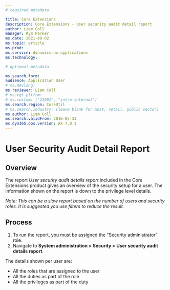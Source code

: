 ```yaml
---
# required metadata

title: Core Extensions
description: Core Extensions - User security audit detail report
author: Liam Coll
manager: Kym Parker
ms.date: 2021-08-02
ms.topic: article
ms.prod: 
ms.service: dynamics-ax-applications
ms.technology: 

# optional metadata

ms.search.form:  
audience: Application User
# ms.devlang: 
ms.reviewer: Liam Coll
# ms.tgt_pltfrm: 
# ms.custom: ["21901", "intro-internal"]
ms.search.region: CoreUtil
# ms.search.industry: [leave blank for most, retail, public sector]
ms.author: Liam Coll
ms.search.validFrom: 2016-05-31
ms.dyn365.ops.version: AX 7.0.1
---
```


# User Security Audit Detail Report
##	Overview
The report *User security audit details report* included in the Core Extensions product gives an overview of the security setup for a user. The information shown on the report is down to the privilege level details.

*Note: This can be a slow report based on the number of users and security roles. It is suggested you use filters to reduce the result.*

## Process
1. To run the report, you must be assigned the “Security administrator” role.
2. Navigate to **System administration > Security > User security audit details report**.

The details shown per user are:
* All the roles that are assigned to the user
* All the duties as part of the role
* All the privileges as part of the duty
